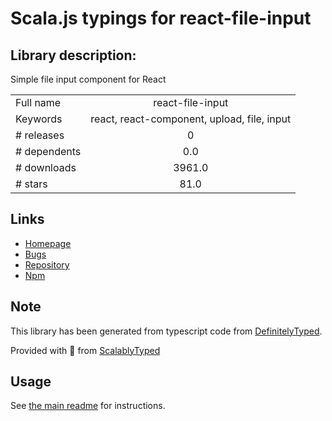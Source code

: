 
# Scala.js typings for react-file-input


## Library description:
Simple file input component for React

|                    |                 |
| ------------------ | :-------------: |
| Full name          | react-file-input |
| Keywords           | react, react-component, upload, file, input |
| # releases         | 0 |
| # dependents       | 0.0 |
| # downloads        | 3961.0 |
| # stars            | 81.0 |

## Links
- [Homepage](https://github.com/captivationsoftware/react-file-input)
- [Bugs](https://github.com/captivationsoftware/react-file-input/issues)
- [Repository](https://github.com/captivationsoftware/react-file-input)
- [Npm](https://www.npmjs.com/package/react-file-input)
    


## Note
This library has been generated from typescript code from [DefinitelyTyped](https://definitelytyped.org).

Provided with :purple_heart: from [ScalablyTyped](https://github.com/oyvindberg/ScalablyTyped)

## Usage
See [the main readme](../../readme.md) for instructions.


